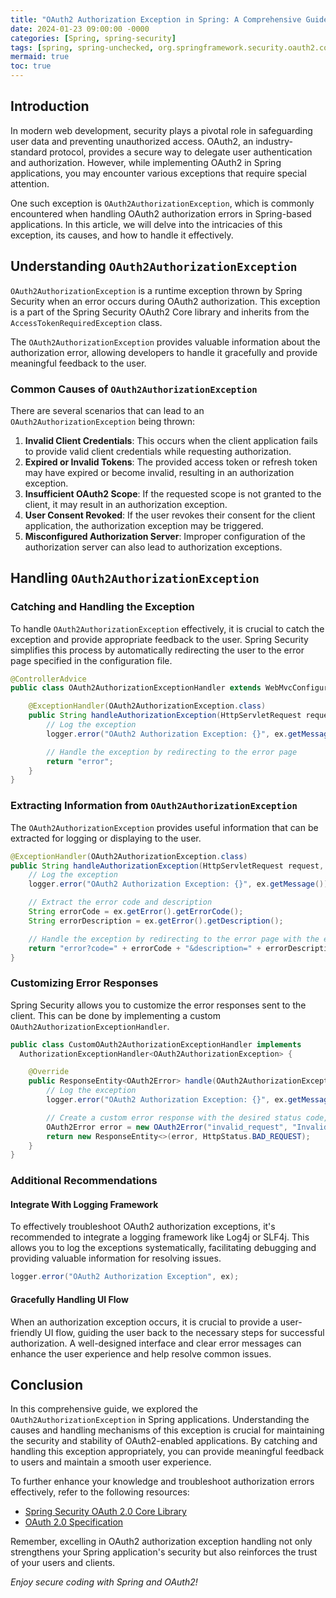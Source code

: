 ```yaml
---
title: "OAuth2 Authorization Exception in Spring: A Comprehensive Guide"
date: 2024-01-23 09:00:00 -0000
categories: [Spring, spring-security]
tags: [spring, spring-unchecked, org.springframework.security.oauth2.core]
mermaid: true
toc: true
---
```



## Introduction
In modern web development, security plays a pivotal role in safeguarding user data and preventing unauthorized access. OAuth2, an industry-standard protocol, provides a secure way to delegate user authentication and authorization. However, while implementing OAuth2 in Spring applications, you may encounter various exceptions that require special attention.

One such exception is `OAuth2AuthorizationException`, which is commonly encountered when handling OAuth2 authorization errors in Spring-based applications. In this article, we will delve into the intricacies of this exception, its causes, and how to handle it effectively.

## Understanding `OAuth2AuthorizationException`
`OAuth2AuthorizationException` is a runtime exception thrown by Spring Security when an error occurs during OAuth2 authorization. This exception is a part of the Spring Security OAuth2 Core library and inherits from the `AccessTokenRequiredException` class.

The `OAuth2AuthorizationException` provides valuable information about the authorization error, allowing developers to handle it gracefully and provide meaningful feedback to the user.

### Common Causes of `OAuth2AuthorizationException`
There are several scenarios that can lead to an `OAuth2AuthorizationException` being thrown:

1. **Invalid Client Credentials**: This occurs when the client application fails to provide valid client credentials while requesting authorization.
2. **Expired or Invalid Tokens**: The provided access token or refresh token may have expired or become invalid, resulting in an authorization exception.
3. **Insufficient OAuth2 Scope**: If the requested scope is not granted to the client, it may result in an authorization exception.
4. **User Consent Revoked**: If the user revokes their consent for the client application, the authorization exception may be triggered.
5. **Misconfigured Authorization Server**: Improper configuration of the authorization server can also lead to authorization exceptions.

## Handling `OAuth2AuthorizationException`

### Catching and Handling the Exception
To handle `OAuth2AuthorizationException` effectively, it is crucial to catch the exception and provide appropriate feedback to the user. Spring Security simplifies this process by automatically redirecting the user to the error page specified in the configuration file.

```java
@ControllerAdvice
public class OAuth2AuthorizationExceptionHandler extends WebMvcConfigurerAdapter {

    @ExceptionHandler(OAuth2AuthorizationException.class)
    public String handleAuthorizationException(HttpServletRequest request, Exception ex) {
        // Log the exception
        logger.error("OAuth2 Authorization Exception: {}", ex.getMessage());

        // Handle the exception by redirecting to the error page
        return "error";
    }
}
```

### Extracting Information from `OAuth2AuthorizationException`
The `OAuth2AuthorizationException` provides useful information that can be extracted for logging or displaying to the user.

```java
@ExceptionHandler(OAuth2AuthorizationException.class)
public String handleAuthorizationException(HttpServletRequest request, OAuth2AuthorizationException ex) {
    // Log the exception
    logger.error("OAuth2 Authorization Exception: {}", ex.getMessage());

    // Extract the error code and description
    String errorCode = ex.getError().getErrorCode();
    String errorDescription = ex.getError().getDescription();

    // Handle the exception by redirecting to the error page with the error details
    return "error?code=" + errorCode + "&description=" + errorDescription;
}
```

### Customizing Error Responses
Spring Security allows you to customize the error responses sent to the client. This can be done by implementing a custom `OAuth2AuthorizationExceptionHandler`.

```java
public class CustomOAuth2AuthorizationExceptionHandler implements
  AuthorizationExceptionHandler<OAuth2AuthorizationException> {

    @Override
    public ResponseEntity<OAuth2Error> handle(OAuth2AuthorizationException ex) {
        // Log the exception
        logger.error("OAuth2 Authorization Exception: {}", ex.getMessage());

        // Create a custom error response with the desired status code, message, and error codes
        OAuth2Error error = new OAuth2Error("invalid_request", "Invalid authorization request", null);
        return new ResponseEntity<>(error, HttpStatus.BAD_REQUEST);
    }
}
```

### Additional Recommendations

#### Integrate With Logging Framework
To effectively troubleshoot OAuth2 authorization exceptions, it's recommended to integrate a logging framework like Log4j or SLF4j. This allows you to log the exceptions systematically, facilitating debugging and providing valuable information for resolving issues.

```java
logger.error("OAuth2 Authorization Exception", ex);
```

#### Gracefully Handling UI Flow
When an authorization exception occurs, it is crucial to provide a user-friendly UI flow, guiding the user back to the necessary steps for successful authorization. A well-designed interface and clear error messages can enhance the user experience and help resolve common issues.

## Conclusion
In this comprehensive guide, we explored the `OAuth2AuthorizationException` in Spring applications. Understanding the causes and handling mechanisms of this exception is crucial for maintaining the security and stability of OAuth2-enabled applications. By catching and handling this exception appropriately, you can provide meaningful feedback to users and maintain a smooth user experience.

To further enhance your knowledge and troubleshoot authorization errors effectively, refer to the following resources:

- [Spring Security OAuth 2.0 Core Library](https://docs.spring.io/spring-security-oauth2-core/docs/current/api/overview-summary.html)
- [OAuth 2.0 Specification](https://oauth.net/2/)

Remember, excelling in OAuth2 authorization exception handling not only strengthens your Spring application's security but also reinforces the trust of your users and clients.

*Enjoy secure coding with Spring and OAuth2!*